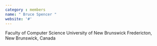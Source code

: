 ```yaml
---
category : members
name: " Bruce Spencer " 
website: '#'
---
```

Faculty of Computer Science
University of New Brunswick
Fredericton, New Brunswick, Canada


